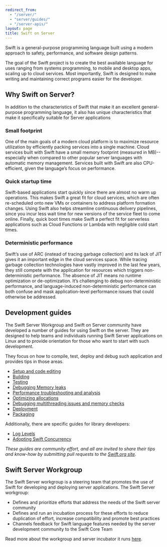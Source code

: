 ```yaml
---
redirect_from:
  - "/server/"
  - "server/guides/"
  - "/server-apis/"
layout: page
title: Swift on Server
---
```


Swift  is a general-purpose programming language built using a modern approach to safety, performance, and software design patterns.

The goal of the Swift project is to create the best available language for uses ranging from systems programming, to mobile and desktop apps, scaling up to cloud services.
Most importantly, Swift is designed to make writing and maintaining correct programs easier for the developer.

## Why Swift on Server?

In addition to the characteristics of Swift that make it an excellent general-purpose programming language,
it also has unique characteristics that make it specifically suitable for Server applications

### Small footprint
One of the main goals of a modern cloud platform is to maximize resource utilization by efficiently packing services into a single machine.
Cloud services built with Swift have a small memory footprint (measured in MB)--especially when compared to other popular server languages with automatic memory management.
Services built with Swift are also CPU-efficient, given the language’s focus on performance.

### Quick startup time
Swift-based applications start quickly since there are almost no warm up operations.
This makes Swift a great fit for cloud services, which are often re-scheduled onto new VMs or containers to address platform formation changes.
Using Swift also helps streamline continuous delivery pipelines, since you incur less wait time for new versions of the service fleet to come online.
Finally, quick boot times make Swift a perfect fit for serverless applications such as Cloud Functions or Lambda with negligible cold start times.

### Deterministic performance
Swift’s use of ARC (instead of tracing garbage collection) and its lack of JIT gives it an important edge in the cloud services space.
While tracing garbage collection technologies have vastly improved in the last few years, they still compete with the application for resources which triggers non-deterministic performance.
The absence of JIT means no runtime optimization or de-optimization.
It’s challenging to debug non-deterministic performance, and language-induced non-deterministic performance can both confuse and mask application-level performance issues that could otherwise be addressed.

## Development guides

The Swift Server Workgroup and Swift on Server community have developed a number of guides for using Swift on the server.
They are designed to help teams and individuals running Swift Server applications on Linux and to provide orientation for those who want to start with such development.

They focus on how to compile, test, deploy and debug such application and provides tips in those areas.

- [Setup and code editing](/documentation/server/guides/setup-and-ide-alternatives.html)
- [Building](/documentation/server/guides/building.html)
- [Testing](/documentation/server/guides/testing.html)
- [Debugging Memory leaks](/documentation/server/guides/memory-leaks-and-usage.html)
- [Performance troubleshooting and analysis](/documentation/server/guides/performance.html)
- [Optimizing allocations](/documentation/server/guides/allocations.html)
- [Debugging multithreading issues and memory checks](/documentation/server/guides/llvm-sanitizers.html)
- [Deployment](/documentation/server/guides/deployment.html)
- [Packaging](/documentation/server/guides/packaging.html)

Additionally, there are specific guides for library developers:

* [Log Levels](/documentation/server/guides/libraries/log-levels.html)
* [Adopting Swift Concurrency](/documentation/server/guides/libraries/concurrency-adoption-guidelines.html)

_These guides are community effort, and all are invited to share their tips and know-how by submitting pull requests to the [Swift.org site](https://github.com/apple/swift-org-website)_.

## Swift Server Workgroup

The Swift Server workgroup is a steering team that promotes the use of Swift for developing and deploying server applications.
The Swift Server workgroup:

* Defines and prioritize efforts that address the needs of the Swift server community
* Defines and run an incubation process for these efforts to reduce duplication of effort, increase compatibility and promote best practices
* Channels feedback for Swift language features needed by the server development community to the Swift Core Team

Read more about the workgroup and server incubator it runs [here](/sswg "Swift Server Workgroup").
